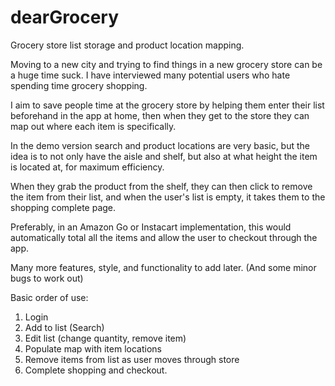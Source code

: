 # dearGrocery

Grocery store list storage and product location mapping.

Moving to a new city and trying to find things in a new grocery store can be a huge time suck.
I have interviewed many potential users who hate spending time grocery shopping.

I aim to save people time at the grocery store by helping them enter their list beforehand in the app at home,
then when they get to the store they can map out where each item is specifically.

In the demo version search and product locations are very basic, but the idea is to not only have the aisle and shelf,
but also at what height the item is located at, for maximum efficiency.

When they grab the product from the shelf, they can then click to remove the item from their list,
and when the user's list is empty, it takes them to the shopping complete page.

Preferably, in an Amazon Go or Instacart implementation, this would automatically total all the items and allow
the user to checkout through the app.

Many more features, style, and functionality to add later. (And some minor bugs to work out)

Basic order of use:
1. Login
2. Add to list (Search)
3. Edit list (change quantity, remove item)
3. Populate map with item locations
4. Remove items from list as user moves through store
5. Complete shopping and checkout.
